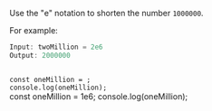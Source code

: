 Use the "e" notation
to shorten the number `1000000`.

For example:
```js
Input: twoMillion = 2e6
Output: 2000000
```
<codeblock language="javascript" type="exercise" testMode="fixedInput">
<code>
const oneMillion = ;
console.log(oneMillion);
</code>

<solution>
const oneMillion = 1e6;
console.log(oneMillion);
</solution>
</codeblock>
